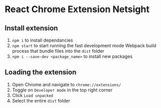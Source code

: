 # React Chrome Extension Netsight

## Install extension

1. `npm i` to install dependancies
2. `npm start` to start running the fast development mode Webpack build process that bundle files into the `dist` folder
3. `npm i --save-dev <package_name>` to install new packages

## Loading the extension

1. Open Chrome and navigate to `chrome://extensions/`
2. Toggle on `Developer mode` in the top right corner
3. Click `Load unpacked`
4. Select the entire `dist` folder
